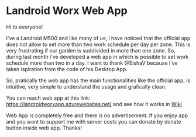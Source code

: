 # Landroid Worx Web App

Hi to everyone!

I've a Landroid M500 and like many of us, i have noticed that the official app does not allow to set more than two work schedule per day per zone. This is very frustrating if our garden is suddivided in more than one zone. So, during last month i've developed a web app in which is possible to set work schedule more than two in a day. I want to thank @EishaV because i've taken ispiration from the code of his Desktop App.

So, pratically the web app has the main functionalities like the official app, is intuitive, very simple to understand the usage and grafically clean.

You can reach web app at this link: https://landroidworxapp.azurewebsites.net/ and see how it works in [Wiki](https://github.com/whitedevils/LandroidWorxApp/wiki)

Web App is completely free and there is no advertisement. If you enjoy app and you want to support me with server costs you can donate by donate button inside web app. Thanks!
